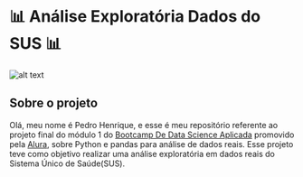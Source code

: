 # :bar_chart: Análise Exploratória Dados do SUS :bar_chart:

![alt text](https://upload.wikimedia.org/wikipedia/commons/thumb/0/0b/Logo_SUS.svg/1200px-Logo_SUS.svg.png)

## Sobre o projeto

Olá, meu nome é Pedro Henrique, e esse é meu repositório referente ao projeto final do módulo 1 do [Bootcamp De Data Science Aplicada](https://www.alura.com.br/bootcamp/data-science-aplicada/matriculas-abertas) promovido pela [Alura](https://www.alura.com.br/), sobre Python e pandas para análise de dados reais. Esse projeto teve como objetivo realizar uma análise exploratória em dados reais do Sistema Único de Saúde(SUS).
 
